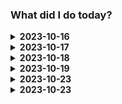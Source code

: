 ### What did I do today?

<details>
    <summary><b>2023-10-16</b></summary>

- **[PleahMaCaka](https://github.com/pleahmacaka)**
    - 프로젝트 다이어그렘(Obsidian Canvas) 작성 및 역할 분배
    - 라이브러리 개발 환경 설정 (JetBrains Space On-Premise)
    - 기능별 모델 탐색 및 구현 방법 모색
- **문인우**
    - API 기본 구현
- **신지훈**
    - 프론트엔드 리포지토리 초기화 및 기본 구현
- **정도현**
    - 프론트 보조를 위한 코드 학습
- **변상협**
    - 백엔드 보조를 위한 코드 학습

</details>

<details>
    <summary><b>2023-10-17</b></summary>

### **[PleahMaCaka](https://github.com/pleahmacaka)**

> ### 오전
> - [Stage](https://github.com/pleahmacaka/stage)를
    위한 [text-generation-webui](https://github.com/oobabooga/text-generation-webui)
    의 [확장 프로그램 작성](https://github.com/pleahmacaka/stage-ext)

> ### 오후
> - Stage에 Router의 Depend를 사용하여 토큰 인증 적용 (Guard)
> - 추상 개념 설명을 위해 Obsidian Canvas로 라이브러리/API 서버 간 통신 시각화

### 문인우

> ### 오전
> - 회원가입, 로그인 인증 기능 구현

> ### 오후
> - 회원탈퇴 기능 구현 및 인증 엔드포인트 정리

### 신지훈

> ### 오전
> - SvelteKit 개념 학습

> ### 오후
> - Sidebar 컴포넌트 작성

### 정도현

> ### 오전
> - pseudo class selector 학습

> ### 오후
> - inline block, box model 및 마진 겹침에 대해 학습

### 변상협

> ### 오전
> - 없음

> ### 오후
> - 없음

</details>

<details>
    <summary><b>2023-10-18</b></summary>

### **[PleahMaCaka](https://github.com/pleahmacaka)**

> ### 오전
> - textgen 확장인 Stage의 `/model` 엔드포인트 작성

> ### 오후
> - [테스트용 임시 클라이언트](https://github.com/pleahmacaka/stage-chat) 작성

### 문인우

> ### 오전
> - DB의 계정 테이블 구현
> - ID/PW 검증 및 테스트

> ### 오후
> - DB 파트가 아닌 부분의 ID/PW 검증 구현

### 신지훈

> ### 오전
> - Svelte 기본 문법 및 개념 학습

> ### 오후
> - Store 및 기타 심화 학습

### 정도현

> ### 오전
> - HTML 학습

> ### 오후
> - CSS 학습

### 변상협

> ### 오전
> - 파이썬 테스트 개념 학습

> ### 오후
> - ID/PW 검증 구현

</details>

<details>
    <summary><b>2023-10-19</b></summary>

### **[PleahMaCaka](https://github.com/pleahmacaka)**

> ### 오전
> - 모델 결과 전송용 API Wrapper [booga.js](https://github.com/pleahmacaka/booga.js) 작성
    >
- CI/CD 자동화

> ### 오후
> - 프롬프트 테스트 및 파라미터 조절, 캐릭터 페르소나 작성, 모델 속도 최적화 방법 탐색
> - 프론트 빌드 자동화

### 문인우

> ### 오전
> - 외부 환경에서의 DB 접속 환경 구축
> - API에서 날씨를 가져오기 위한 자료 탐색

> ### 오후
> - 날씨 기능 구현 및 문서 분석

### 신지훈

> ### 오전
> - 웹사이트의 기본 구성 컴포넌트 작성

> ### 오후
> - 몇가지 로직 추가

### 정도현

> ### 오전
> - flex에 대해 학습

> ### 오후
> - 아파서 쉼

### 변상협

> ### 오전
> - DB 접속 테스트

> ### 오후
> - 외부에서의 DB 작동 확인

</details>

<details>
    <summary><b>2023-10-23</b></summary>

### **[PleahMaCaka](https://github.com/pleahmacaka)**

> ### 오전
> - 명령 생성용 캐릭터인 Commander의 페르소나 작성
> - 전용 Instruction Template 작성
> - 파라미터 조절 및 테스트
> - LLaMA 2 13b GPTQ vs LLaMA 2 32k GPTQ 비교 및 테스트
> - ExLlama2_HF 적용으로 성능 향상 (cfg-cache, use_fast)

> ### 오후
> - 프론트
    >
- 종속성 업데이트, File Watcher 자동 빌드 무시 등 기타 설정
>   - 컴포넌트 분리, 전역 StateStore, API 연동 쉽게 구조화 (푸쉬 안함)

### 문인우

> ### 오전
> - 문서 요약 서비스에서 Speech to text 에 필요한 whisper 모델 환경 구축

> ### 오후
> - 문서 요약 모델 리서치 및 날씨기능이 클라이언트에 적용될 때를 위해 세부조정

### 신지훈

> ### 오전
> - 몇가지 아이콘 추가 및 테마 적용

> ### 오후
> - css 이것저것 수정

### 정도현

> ### 오전
> - 웹사이트에 들어갈 input 만듬

> ### 오후
> - css 공부

### 변상협

> ### 오전
> - 번호 입력 테스트 완료

> ### 오후
> - server, main.py 같은 위치에서 실행 테스트

</details>

<details>
    <summary><b>2023-10-23</b></summary>

### **[PleahMaCaka](https://github.com/pleahmacaka)**

> ### 오전
> - Attention commits:
    >
- [서버 코드 재작성 및 정리](https://github.com/project-ait/server/commit/b6a575645b80ee1a82da9b13614b79421a24a083)
>   - [프론트 코드 재작성 및 정리](https://github.com/project-ait/front/commit/94b30d4737b9bafb3b54667d6b04cd2ceb4485b4)


> ### 오후
> - YET

### 문인우

> ### 오전
> - 문서 요약에 쓰일 모델 결정
> - 모델 특징에 따라 한국어 영어 변환 서비스 구현 완료

> ### 오후
> - YET

### 신지훈

> ### 오전
> - Svelte, CSS 복습

> ### 오후
> - YET

### 정도현

> ### 오전
> - html, css 복습

> ### 오후
> - YET

### 변상협

> ### 오전
> - 웹서버 공부

> ### 오후
> - YET

</details>